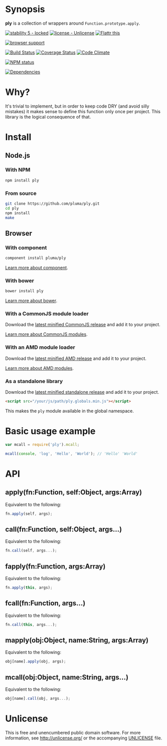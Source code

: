 # Synopsis

**ply** is a collection of wrappers around `Function.prototype.apply`.

[![stability 5 - locked](http://b.repl.ca/v1/stability-5_--_locked-blue.png)](http://nodejs.org/api/documentation.html#documentation_stability_index) [![license - Unlicense](http://b.repl.ca/v1/license-Unlicense-lightgrey.png)](http://unlicense.org/) [![Flattr this](https://api.flattr.com/button/flattr-badge-large.png)](https://flattr.com/submit/auto?user_id=pluma&url=https://github.com/pluma/ply)

[![browser support](https://ci.testling.com/pluma/ply.png)](https://ci.testling.com/pluma/ply)

[![Build Status](https://travis-ci.org/pluma/ply.png?branch=master)](https://travis-ci.org/pluma/ply) [![Coverage Status](https://coveralls.io/repos/pluma/ply/badge.png?branch=master)](https://coveralls.io/r/pluma/ply?branch=master) [![Code Climate](https://codeclimate.com/github/pluma/ply.png)](https://codeclimate.com/github/pluma/ply)

[![NPM status](https://nodei.co/npm/ply.png?compact=true)](https://npmjs.org/package/ply)

[![Dependencies](https://david-dm.org/pluma/ply.png?theme=shields.io)](https://david-dm.org/pluma/ply)

# Why?

It's trivial to implement, but in order to keep code DRY (and avoid silly mistakes) it makes sense to define this function only once per project. This library is the logical consequence of that.

# Install

## Node.js

### With NPM

```sh
npm install ply
```

### From source

```sh
git clone https://github.com/pluma/ply.git
cd ply
npm install
make
```

## Browser

### With component

```sh
component install pluma/ply
```

[Learn more about component](https://github.com/component/component).

### With bower

```sh
bower install ply
```

[Learn more about bower](https://github.com/twitter/bower).

### With a CommonJS module loader

Download the [latest minified CommonJS release](https://raw.github.com/pluma/ply/master/dist/ply.min.js) and add it to your project.

[Learn more about CommonJS modules](http://wiki.commonjs.org/wiki/Modules/1.1).

### With an AMD module loader

Download the [latest minified AMD release](https://raw.github.com/pluma/ply/master/dist/ply.amd.min.js) and add it to your project.

[Learn more about AMD modules](http://requirejs.org/docs/whyamd.html).

### As a standalone library

Download the [latest minified standalone release](https://raw.github.com/pluma/ply/master/dist/ply.globals.min.js) and add it to your project.

```html
<script src="/your/js/path/ply.globals.min.js"></script>
```

This makes the `ply` module available in the global namespace.

# Basic usage example

```javascript
var mcall = require('ply').mcall;

mcall(console, 'log', 'Hello', 'World'); // 'Hello' 'World'
```

# API

## apply(fn:Function, self:Object, args:Array)

Equivalent to the following:

```javascript
fn.apply(self, args);
```

## call(fn:Function, self:Object, args...)

Equivalent to the following:

```javascript
fn.call(self, args...);
```

## fapply(fn:Function, args:Array)

Equivalent to the following:

```javascript
fn.apply(this, args);
```

## fcall(fn:Function, args...)

Equivalent to the following:

```javascript
fn.call(this, args...);
```

## mapply(obj:Object, name:String, args:Array)

Equivalent to the following:

```javascript
obj[name].apply(obj, args);
```

## mcall(obj:Object, name:String, args...)

Equivalent to the following:

```javascript
obj[name].call(obj, args...);
```

# Unlicense

This is free and unencumbered public domain software. For more information, see http://unlicense.org/ or the accompanying [UNLICENSE](https://github.com/pluma/ply/blob/master/UNLICENSE) file.
